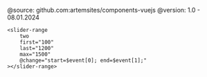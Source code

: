 @source: github.com:artemsites/components-vuejs
@version: 1.0 - 08.01.2024

```
<slider-range
    two
    first="100"
    last="1200"
    max="1500"
    @change="start=$event[0]; end=$event[1];"
></slider-range>
```
